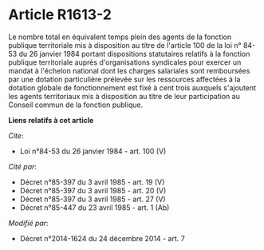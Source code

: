 # Article R1613-2

Le nombre total en équivalent temps plein des agents de la fonction publique territoriale mis à disposition au titre de
l'article 100 de la loi n° 84-53 du 26 janvier 1984 portant dispositions statutaires relatifs à la fonction publique
territoriale auprès d'organisations syndicales pour exercer un mandat à l'échelon national dont les charges salariales sont
remboursées par une dotation particulière prélevée sur les ressources affectées à la dotation globale de fonctionnement est
fixé à cent trois auxquels s'ajoutent les agents territoriaux mis à disposition au titre de leur participation au Conseil
commun de la fonction publique.

**Liens relatifs à cet article**

_Cite_:

  - Loi n°84-53 du 26 janvier 1984 - art. 100 (V)

_Cité par_:

  - Décret n°85-397 du 3 avril 1985 - art. 19 (V)
  - Décret n°85-397 du 3 avril 1985 - art. 20 (V)
  - Décret n°85-397 du 3 avril 1985 - art. 27 (V)
  - Décret n°85-447 du 23 avril 1985 - art. 1 (Ab)

_Modifié par_:

  - Décret n°2014-1624 du 24 décembre 2014 - art. 7
